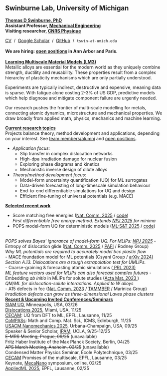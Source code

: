 ## Swinburne Lab, University of Michigan
<u><strong>Thomas D Swinburne, PhD</strong></u><br>
<strong>Assistant Professor, <a href="https://me.engin.umich.edu/" target="_new">Mechanical Engineering</a></strong><br>
<strong>Visiting researcher, <a href="https://www.inp.cnrs.fr/fr" target="_new">CNRS Physique</a></strong>

<a href="pdf/CV-TomSwinburne-2025.pdf" target="_new">CV</a>
&nbsp;/&nbsp;
<a href="https://scholar.google.com/citations?hl=en&user=vgHQd9cAAAAJ&view_op=list_works&sortby=pubdate" target="_new">Google Scholar</a>
&nbsp;/&nbsp;
<a href="https://github.com/tomswinburne/" target="_new">GitHub</a>
&nbsp;/&nbsp;
<code>tswin-at-umich.edu</code>
<br><br>
<strong>We are hiring: <a href="/openings">open positions</a> in Ann Arbor and Paris.</strong>
<br>
<br>
<u><strong>Learning Multiscale Material Models (LM3)</strong></u><br>
Metallic alloys are essential for the modern world as they uniquely  combine strength, ductility and reusability. These properties result from a complex hierarchy of plasticity mechanisms which are only partially understood.

Experiments are typically indirect, destructive and expensive, meaning data is sparse. With fatigue alone costing 2-3% of US GDP, predictive models which help diagnose and mitigate component failure are urgently needed.

Our research pushes the frontier of multi-scale modelling for metals, connecting atomic dynamics, microstructure and mechanical properties. We draw broadly from applied math, physics, mechanics and machine learning.

<u><strong>Current research topics</strong></u><br>
Projects balance theory, method development and applications, depending on your interest. See <a href="/team">team members/alumni</a> and <a href="/openings">open positions</a>.
- <em>Application focus:</em>
    - Slip transfer in complex dislocation networks
    - High-dpa irradiation damage for nuclear fusion
    - Exploring phase diagrams and kinetics
    - Mechanistic inverse design of dilute alloys
- <em>Theory/method development focus:</em>
    - Model-form uncertainty quantification (UQ) for ML surrogates
    - Data-driven forecasting of long-timescale simulation behaviour
    - End-to-end differentiable simulations for UQ and design
    - Efficient fine-tuning of universal potentials (e.g. MACE)

<u><strong>Selected recent work</strong></u>
- Score matching free energies (<a href="https://arxiv.org/abs/2502.18191" target="_new">Nat. Comm. 2025</a> / <a href="https://github.com/tomswinburne/DescriptorDOS" target="_new">code</a>)<br>
<em>First differentiable free energy method. Extends <a href="https://www.nature.com/articles/s41524-024-01506-0" _target="_new">NPJ 2025</a> for minima</em>
- POPS model-form UQ for deterministic models (<a href="https://iopscience.iop.org/article/10.1088/2632-2153/ad9fce/meta" _target="_new">ML:S&T 2025</a> / <a href="https://github.com/tomswinburne/POPS-Regression" target="_new">code</a>)
<br>
<em>POPS solves Bayes' ignorance of model-form UQ. For MLIPs: <a href="https://arxiv.org/abs/2502.07104" target="_new">NPJ 2025</a></em>
- Entropy of dislocation glide (<a href="https://arxiv.org/abs/2410.04813" target="_new" >Nat. Comm. 2025</a> / <a href="https://github.com/tomswinburne/pafi" target="_new">PAFI</a> / Rodney Group)
<br>
<em>Why ML potentials are required to accurately model bcc plastic flow</em>
<br>
- MACE foundation model for ML potentials (Csyani Group / <a href="https://arxiv.org/abs/2401.00096" target="_new" >arXiv 2024)</a><br>
<em>Section A.13. Dislocations are a tough extrapolation test for UMLIPs.</em>
<br>
- Coarse-graining & forecasting atomic simulations
(<a href="http://dx.doi.org/10.1103/PhysRevLett.131.236101" target="_new" > PRL 2023)</a><br>
<em>ML feature vectors used for MLIPs can also forecast complex futures</em>
- Embedding <em>ab initio</em> in MLIPs for solute studies
(<a href="https://doi.org/10.1016/j.actamat.2023.118734" target="_new" >Acta Mat. 2023 </a>)
<br>
<em>QM/ML for dislocation-solute interactions. Applied to W alloys</em><br>
- A15 defects in fcc (<a href="https://www.nature.com/articles/s41467-023-38729-6" target="_new" >Nat. Comm. 2023</a> / <a href="https://github.com/tomswinburne/tammber" target="_new">TAMMBER</a> / Marinica Group)
<br>
<em>Irradiation defects can grow as three-dimensional Laves phase clusters</em>

<br>
<u><strong>Recent & Upcoming Invited Conferences/Seminars</strong></u><br>
<a href="https://www.siam.org/conferences-events/siam-conferences/uq26/" target="_new">SIAM UQ</a>, Minneapolis, USA, 03/26<br>
<a href="https://www.coe.miami.edu/events/dislocations-conference/index.html" target="_new">Dislocations 2025</a>, Miami, USA, 11/25<br>
<a href="https://www.cecam.org/workshop-details/uncertainty-quantification-in-atomistic-modeling-from-uncertainty-aware-density-functional-theory-to-machine-learning-1380" target="_new">CECAM</a>: UQ from DFT to ML, EPFL, Lausanne, 11/25<br>
<a href="https://www.icms.org.uk/workshops" target="_new">CoMPASs</a>: Math and Comp. Mat. Sci., ICMS, Edinburgh, 11/25<br>
<a href="https://nanomaterials2025.usacm.org" target="_new">USACM Nanomechanics 2025</a>, Urbana-Champaign, USA, 09/25<br>
Speaker & Senior Scholar, <a href="https://www.ipam.ucla.edu/programs/long-programs/bridging-the-gap-transitioning-from-deterministic-to-stochastic-interaction-modeling-in-electrochemistry/" target="_new">IPAM</a>, UCLA, 9/25-12/25
<br><s>E-MRS Meeting, Prague, 09/25</s> (unavailable)<br>
Fritz Haber Institute of the Max Planck Society, Berlin, 04/25
<br><s>APS March Meeting, Anaheim, 03/25</s> (unavailable)
<br>Condensed Matter Physics Seminar, École Polytechnique, 03/25<br>
<a href="https://www.cecam.org/workshop-details/fulfilling-the-multiscale-promise-in-materials-getting-information-out-of-the-atomistic-scale-1283" target="_new">CECAM</a> Promises of the multiscale, EPFL, Lausanne, 03/25<br>
Keynote, <a href="https://mecanano.com/working-groups/wg2/" target="_new">MecaNano</a> symposium, online, 02/25<br>
<a href="https://2025.appliedmldays.org/" target="_new">AppliedML 2025</a>, EPFL, Lausanne, 02/25<br>
<!--<br>
Evening Symposium, IPAM Reunion, Lake Arrowhead, 12/24<br>
<a href="https://www.mrs.org/meetings-events/annual-meetings/2024-mrs-fall-meeting/symposium-sessions/call-for-papers/2024-fall-meeting/Symposium_MT01" target="_new">MRS Fall</a> Meeting, Boston, 12/24<br>
<a href="https://www.polytechnique.edu/education/departements-denseignement-et-de-recherche/departement-de-physique/seminaires-et-conferences" target="_new">General Physics Seminar</a>, École Polytechnique, 11/24<br>
<a href="https://ukaea.zoom.us/webinar/register/WN_w6W5HMKfSwug8ZIFYRQf9g#/registration" ttarget="_new">International Nuclear Engineering Consortium</a>, MIT/Oxford, 11/24<br>
<a href="https://eng.ox.ac.uk/solidmech/seminars/" target="_new">Engineering Seminar</a>, U Oxford, 10/24<br>
<a href="https://www.ch.cam.ac.uk/talk/216568" target="_new">Chemistry Seminar</a>, U Cambridge, 10/24<br>
<a href="https://indico3.mpi-magdeburg.mpg.de/event/40/" target="_new">UQ Meeting</a>, Max Planck Magdeburg, 8/24<br>
Hattrick-Simpers Group Seminar, U Toronto, 7/24<br>
<a href="https://www.cimtec-congress.org/" target="_new">CIMTEC</a> Conference, Tuscany, 6/24<br>
Senior Scholar, <a href="https://www.imsi.institute/activities/data-driven-materials-informatics/" target="_new">
IMSI</a>, U Chicago, 3/24-6/24 (<a href="https://www.imsi.institute/videos/descriptor-coarse-graining-and-forecasting-atomic-simulations/" target="_new">video</a>)<br>-->
